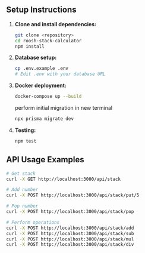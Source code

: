 ## Setup Instructions

1.  **Clone and install dependencies:**

    ```bash
    git clone <repository>
    cd roosh-stack-calculator
    npm install
    ```

2.  **Database setup:**

    ```bash
    cp .env.example .env
    # Edit .env with your database URL
    ```

3.  **Docker deployment:**

    ```bash
    docker-compose up --build
    ```

    perform initial migration in new terminal

    ```bash
    npx prisma migrate dev
    ```

4.  **Testing:**

    ```bash
    npm test
    ```

## API Usage Examples

```bash
# Get stack
curl -X GET http://localhost:3000/api/stack

# Add number
curl -X POST http://localhost:3000/api/stack/put/5

# Pop number
curl -X POST http://localhost:3000/api/stack/pop

# Perform operations
curl -X POST http://localhost:3000/api/stack/add
curl -X POST http://localhost:3000/api/stack/sub
curl -X POST http://localhost:3000/api/stack/mul
curl -X POST http://localhost:3000/api/stack/div
```
